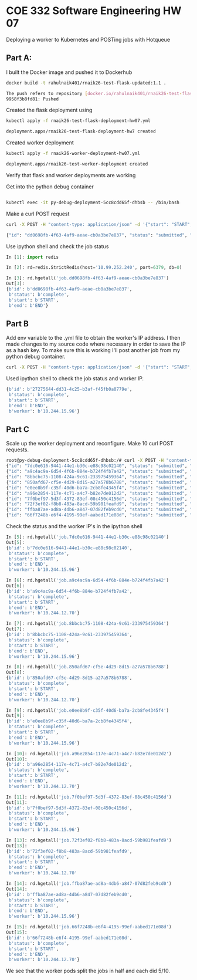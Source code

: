 # COE 332 Software Engineering HW 07

Deploying a worker to Kubernetes and POSTing jobs with Hotqueue

## Part A:
I built the Docker image and pushed it to Dockerhub
```bash
docker build -t rahulnaik401/rnaik26-test-flask-updated:1.1 .
```
```bash
The push refers to repository [docker.io/rahulnaik401/rnaik26-test-flask-updated]
9958f3b8fd81: Pushed 
```
Created the flask deployment using
```bash
kubectl apply -f rnaik26-test-flask-deployment-hw07.yml
```
```bash
deployment.apps/rnaik26-test-flask-deployment-hw7 created
```
Created worker deployment 
```bash
kubectl apply -f rnaik26-worker-deployment-hw07.yml 
```
```bash
deployment.apps/rnaik26-test-worker-deployment created
```
Verify that flask and worker deployments are working

Get into the python debug container
```bash

kubectl exec -it py-debug-deployment-5cc8cdd65f-dhbsb -- /bin/bash
```
Make a curl POST request
```bash
curl -X POST -H "content-type: application/json" -d '{"start": "START", "end":"END"}' 10.244.5.131:5000/jobs
```
```bash
{"id": "dd0698fb-4f63-4af9-aeae-cb0a3be7e837", "status": "submitted", "start": "START", "end": "END"}root@py-debug-deployment-5cc8cdd65f-dhbsb:/#
```
Use ipython shell and check the job status
```python
In [1]: import redis

In [2]: rd=redis.StrictRedis(host='10.99.252.240', port=6379, db=0)

In [3]: rd.hgetall('job.dd0698fb-4f63-4af9-aeae-cb0a3be7e837')
Out[3]: 
{b'id': b'dd0698fb-4f63-4af9-aeae-cb0a3be7e837',
 b'status': b'complete',
 b'start': b'START',
 b'end': b'END'}
```
## Part B
Add env variable to the .yml file to obtain the worker's IP address. I then made changes to my source code where necessary in order to save the IP as a hash key.
To make sure this is working I'll post another job from my python debug container.
```bash
curl -X POST -H "content-type: application/json" -d '{"start": "START", "end":"END"}' 10.244.5.131:5000/jobs
```
Used ipython shell to check the job status and worker IP.
```python
{b'id': b'27275644-dd31-4c25-b3af-f45fb0a0779e',
 b'status': b'complete',
 b'start': b'START',
 b'end': b'END',
 b'worker': b'10.244.15.96'}
```
## Part C
Scale up the worker deployment and reconfigure. Make 10 curl POST requests. 

```bash
root@py-debug-deployment-5cc8cdd65f-dhbsb:/# curl -X POST -H "content-type: application/json" -d '{"start": "START", "end":"END"}' 10.244.5.131:5000/jobs
{"id": "7dc0e616-9441-44e1-b30c-e88c98c02140", "status": "submitted", "start": "START", "end": "END"}root@py-debug-deployment-5cc8cdd65f-dhbsb:/# curl -X POST -H "content-type: application/json" -d '{"start": "START", "end":"END"}' 10.244.5.131:5000/jobs
{"id": "a9c4ac9a-6d54-4f6b-884e-b724f4fb7a42", "status": "submitted", "start": "START", "end": "END"}root@py-debug-deployment-5cc8cdd65f-dhbsb:/# curl -X POST -H "content-type: application/json" -d '{"start": "START", "end":"END"}' 10.244.5.131:5000/jobs
{"id": "8bbcbc75-1108-424a-9c61-233975459364", "status": "submitted", "start": "START", "end": "END"}root@py-debug-deployment-5cc8cdd65f-dhbsb:/# curl -X POST -H "content-type: application/json" -d '{"start": "START", "end":"END"}' 10.244.5.131:5000/jobs
{"id": "850afd67-cf5e-4d29-8d15-a27a578b6788", "status": "submitted", "start": "START", "end": "END"}root@py-debug-deployment-5cc8cdd65f-dhbsb:/# curl -X POST -H "content-type: application/json" -d '{"start": "START", "end":"END"}' 10.244.5.131:5000/jobs
{"id": "e0ee8b9f-c35f-40d6-ba7a-2cb8fe4345f4", "status": "submitted", "start": "START", "end": "END"}root@py-debug-deployment-5cc8cdd65f-dhbsb:/# curl -X POST -H "content-type: application/json" -d '{"start": "START", "end":"END"}' 10.244.5.131:5000/jobs
{"id": "a96e2854-117e-4c71-a4c7-b82e7de012d2", "status": "submitted", "start": "START", "end": "END"}root@py-debug-deployment-5cc8cdd65f-dhbsb:/# curl -X POST -H "content-type: application/json" -d '{"start": "START", "end":"END"}' 10.244.5.131:5000/jobs
{"id": "7f0bef97-5d3f-4372-83ef-08c450c4156d", "status": "submitted", "start": "START", "end": "END"}root@py-debug-deployment-5cc8cdd65f-dhbsb:/# curl -X POST -H "content-type: application/json" -d '{"start": "START", "end":"END"}' 10.244.5.131:5000/jobs
{"id": "72f3ef02-f8b8-483a-8acd-59b981feafd9", "status": "submitted", "start": "START", "end": "END"}root@py-debug-deployment-5cc8cdd65f-dhbsb:/# curl -X POST -H "content-type: application/json" -d '{"start": "START", "end":"END"}' 10.244.5.131:5000/jobs
{"id": "ffba87ae-ad8a-4db6-a847-07d82feb9cd0", "status": "submitted", "start": "START", "end": "END"}root@py-debug-deployment-5cc8cdd65f-dhbsb:/# curl -X POST -H "content-type: application/json" -d '{"start": "START", "end":"END"}' 10.244.5.131:5000/jobs
{"id": "66f7248b-e6f4-4195-99ef-aabed171e08d", "status": "submitted", "start": "START", "end": "END"}root@py-debug-deployment-5cc8cdd65f-dhbsb:/# 
```
Check the status and the worker IP's in the ipython shell
```python
In [5]: rd.hgetall('job.7dc0e616-9441-44e1-b30c-e88c98c02140')
Out[5]: 
{b'id': b'7dc0e616-9441-44e1-b30c-e88c98c02140',
 b'status': b'complete',
 b'start': b'START',
 b'end': b'END',
 b'worker': b'10.244.15.96'}

In [6]: rd.hgetall('job.a9c4ac9a-6d54-4f6b-884e-b724f4fb7a42')
Out[6]: 
{b'id': b'a9c4ac9a-6d54-4f6b-884e-b724f4fb7a42',
 b'status': b'complete',
 b'start': b'START',
 b'end': b'END',
 b'worker': b'10.244.12.70'}

In [7]: rd.hgetall('job.8bbcbc75-1108-424a-9c61-233975459364')
Out[7]: 
{b'id': b'8bbcbc75-1108-424a-9c61-233975459364',
 b'status': b'complete',
 b'start': b'START',
 b'end': b'END',
 b'worker': b'10.244.15.96'}

In [8]: rd.hgetall('job.850afd67-cf5e-4d29-8d15-a27a578b6788')
Out[8]: 
{b'id': b'850afd67-cf5e-4d29-8d15-a27a578b6788',
 b'status': b'complete',
 b'start': b'START',
 b'end': b'END',
 b'worker': b'10.244.12.70'}

In [9]: rd.hgetall('job.e0ee8b9f-c35f-40d6-ba7a-2cb8fe4345f4')
Out[9]: 
{b'id': b'e0ee8b9f-c35f-40d6-ba7a-2cb8fe4345f4',
 b'status': b'complete',
 b'start': b'START',
 b'end': b'END',
 b'worker': b'10.244.15.96'}

In [10]: rd.hgetall('job.a96e2854-117e-4c71-a4c7-b82e7de012d2')
Out[10]: 
{b'id': b'a96e2854-117e-4c71-a4c7-b82e7de012d2',
 b'status': b'complete',
 b'start': b'START',
 b'end': b'END',
 b'worker': b'10.244.12.70'}

In [11]: rd.hgetall('job.7f0bef97-5d3f-4372-83ef-08c450c4156d')
Out[11]: 
{b'id': b'7f0bef97-5d3f-4372-83ef-08c450c4156d',
 b'status': b'complete',
 b'start': b'START',
 b'end': b'END',
 b'worker': b'10.244.15.96'}

In [13]: rd.hgetall('job.72f3ef02-f8b8-483a-8acd-59b981feafd9')
Out[13]: 
{b'id': b'72f3ef02-f8b8-483a-8acd-59b981feafd9',
 b'status': b'complete',
 b'start': b'START',
 b'end': b'END',
 b'worker': b'10.244.12.70'

In [14]: rd.hgetall('job.ffba87ae-ad8a-4db6-a847-07d82feb9cd0')
Out[14]: 
{b'id': b'ffba87ae-ad8a-4db6-a847-07d82feb9cd0',
 b'status': b'complete',
 b'start': b'START',
 b'end': b'END',
 b'worker': b'10.244.15.96'}

In [15]: rd.hgetall('job.66f7248b-e6f4-4195-99ef-aabed171e08d')
Out[15]: 
{b'id': b'66f7248b-e6f4-4195-99ef-aabed171e08d',
 b'status': b'complete',
 b'start': b'START',
 b'end': b'END',
 b'worker': b'10.244.12.70'}
```
We see that the worker pods split the jobs in half and each did 5/10.
